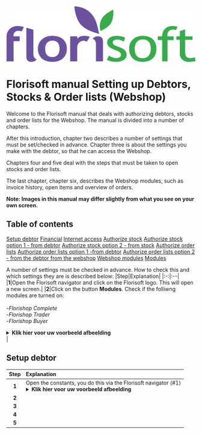 <img src="../fslogo.png">

# Florisoft manual Setting up Debtors, Stocks & Order lists (Webshop)


Welcome to the Florisoft manual that deals with authorizing debtors, stocks and order lists for the Webshop. The manual is divided into a number of chapters.

After this introduction, chapter two describes a number of settings that must be set/checked in advance. Chapter three is about the settings you make with the debtor, so that he can access the Webshop.

Chapters four and five deal with the steps that must be taken to open stocks and order lists.

The last chapter, chapter six, describes the Webshop modules, such as invoice history, open items and overview of orders.

**Note: Images in this manual may differ slightly from what you see on your own screen.**

## Table of contents

[Setup debtor](#Setup-debtor)
[Financial](#Financial)
[Internet access](#Internet-access)
[Authorize stock](#Authorize-stock)
[Authorize stock option 1 - from debtor](#Authorize-stock-option-1---from-debtor)
[Authorize stock option 2 - from stock](#Authorize-stock-option-2---from-stock)
[Authorize order lists](#Authorize-order-lists)
[Authorize order lists option 1 -from debtor](#Auhtorize-order-lists-option-1---from-debtor)
[Authorize order lists option 2 - from the debtor from the webshop](#Authorize-order-lists-option-2---from-the-debtor-from-the-webshop)
[Webshop modules](#Webshop-modules)
[Modules](#Modules)

A number of settings must be checked in advance. How to check this and which settings they are is described below:
|Step|Explanation|
|:-:|:--|
|**1**|Open the Florisoft navigator and click on the Florisoft logo. This will open a new screen.|
|**2**|Click on the button **Modules**. Check if the folliwng modules are turned on:<br><br>-_Florishop Complete_<br>-_Florishop Trader_<br>-_Florishop Buyer_<details><summary><b>Klik hier voor uw voorbeeld afbeelding</b></summary><img src=".DSO/.media/img1.png"></details>|

## Setup debtor
|Step|Explanation|
|:-:|:--|
|**1**|Open the constants, you do this via the Florisoft navigator (#1) <details><summary><b>Klik hier voor uw voorbeeld afbeelding</b></summary><img src=".DSO/.media/img2.png"></details>|
|**2**||
|**3**||
|**4**||
|**5**||
